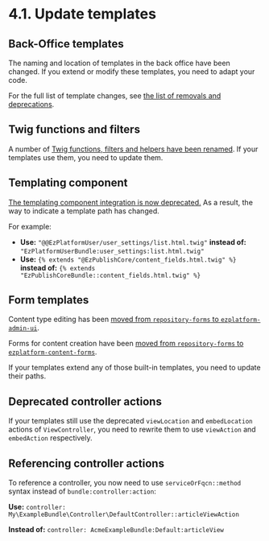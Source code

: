 # 4.1. Update templates

## Back-Office templates

The naming and location of templates in the back office have been changed.
If you extend or modify these templates, you need to adapt your code.

For the full list of template changes, see [the list of removals and deprecations](ez_platform_v3.0_deprecations.md#template-organization).

## Twig functions and filters

A number of [Twig functions, filters and helpers have been renamed](ez_platform_v3.0_deprecations.md#functions-renamed).
If your templates use them, you need to update them.

## Templating component

[The templating component integration is now deprecated.](https://symfony.com/blog/new-in-symfony-4-3-deprecated-the-templating-component-integration)
As a result, the way to indicate a template path has changed.

For example:

- **Use:** `"@@EzPlatformUser/user_settings/list.html.twig"` **instead of:** `"EzPlatformUserBundle:user_settings:list.html.twig"`
- **Use:** `{% extends "@EzPublishCore/content_fields.html.twig" %}` **instead of:** `{% extends "EzPublishCoreBundle::content_fields.html.twig" %}`

## Form templates

Content type editing has been [moved from `repository-forms` to `ezplatform-admin-ui`](ez_platform_v3.0_deprecations.md#content-type-forms).

Forms for content creation have been [moved from `repository-forms` to `ezplatform-content-forms`](ez_platform_v3.0_deprecations.md#repository-forms).

If your templates extend any of those built-in templates, you need to update their paths.

## Deprecated controller actions

If your templates still use the deprecated `viewLocation` and `embedLocation` actions of `ViewController`,
you need to rewrite them to use `viewAction` and `embedAction` respectively.

## Referencing controller actions

To reference a controller, you now need to use `serviceOrFqcn::method` syntax instead of
`bundle:controller:action`:

**Use:** `controller: My\ExampleBundle\Controller\DefaultController::articleViewAction`

**Instead of:** `controller: AcmeExampleBundle:Default:articleView`
